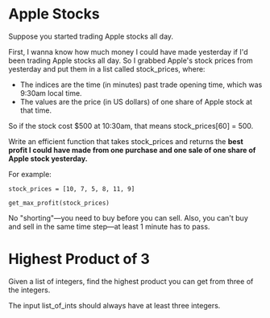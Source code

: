 # Apple Stocks

Suppose you started trading Apple stocks all day.

First, I wanna know how much money I could have made yesterday if I'd been trading Apple stocks all day.
So I grabbed Apple's stock prices from yesterday and put them in a list called stock_prices, where:

-   The indices are the time (in minutes) past trade opening time, which was 9:30am local time.
-   The values are the price (in US dollars) of one share of Apple stock at that time.

So if the stock cost \$500 at 10:30am, that means stock_prices[60] = 500.

Write an efficient function that takes stock_prices and returns the **best profit I could have made from one purchase and one sale of one share of Apple stock yesterday.**

For example:

```
stock_prices = [10, 7, 5, 8, 11, 9]

get_max_profit(stock_prices)
```

No "shorting"—you need to buy before you can sell. Also, you can't buy and sell in the same time step—at least 1 minute has to pass.

# Highest Product of 3

Given a list of integers, find the highest product you can get from three of the integers.

The input list_of_ints should always have at least three integers.
